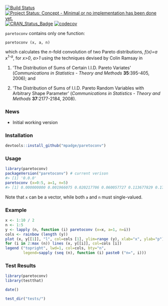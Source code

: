 [![Build Status](https://travis-ci.org/mpadge/paretoconv.svg)](https://travis-ci.org/mpadge/paretoconv) [![Project Status: Concept - Minimal or no implementation has been done yet.](http://www.repostatus.org/badges/0.1.0/concept.svg)](http://www.repostatus.org/#concept) [![CRAN\_Status\_Badge](http://www.r-pkg.org/badges/version/paretoconv)](http://cran.r-project.org/web/packages/paretoconv) [![codecov](https://codecov.io/gh/mpadge/paratoconv/branch/master/graph/badge.svg)](https://codecov.io/gh/mpadge/paretoconv)

`paretoconv` contains only one function:

    paretoconv (x, a, n)

which calculates the *n*-fold convolution of two Pareto distributions, *f(x)=a x<sup>1-a</sup>*, for *x&gt;0*, *a&gt;1* using the techniques devised by Colin Ramsay in

1.  'The Distribution of Sums of Certain I.I.D. Pareto Variates' (*Communications in Statistics - Theory and Methods* **35**:395-405, 2006); and

2.  'The Distribution of Sums of I.I.D. Pareto Random Variables with Arbitrary Shape Parameter' (*Communications in Statistics - Theory and Methods* **37**:2177-2184, 2008).

### News

-   Initial working version

### Installation

``` r
devtools::install_github("mpadge/paretoconv")
```

### Usage

``` r
library(paretoconv)
packageVersion("paretoconv") # current verison
#> [1] '0.0.0'
paretoconv (x=0:5, a=1, n=5)
#> [1] 0.000000000 0.001966075 0.020217706 0.060057727 0.113677829 0.172729184
```

Note that `x` can be a vector, while both `a` and `n` must single-valued.

### Example

``` r
x <- 1:10 / 2
n <- 1:5
y <- lapply (n, function (i) paretoconv (x=x, a=1, n=i))
cols <- rainbow (length (y))
plot (x, y[[1]], "l", col=cols [1], ylim=range (y), xlab="x", ylab="p")
for (i in 2:max (n)) lines (x, y[[i]], col=cols [i])
legend ("topright", lwd=1, col=cols, bty="n", 
        legend=sapply (seq (n), function (i) paste0 ("n=", i)))
```

### Test Results

``` r
library(paretoconv)
library(testthat)

date()

test_dir("tests/")
```

